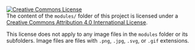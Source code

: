 <a rel="license" href="http://creativecommons.org/licenses/by/4.0/"><img alt="Creative Commons License" style="border-width:0" src="https://i.creativecommons.org/l/by/4.0/88x31.png" /></a><br />The content of the `modules/` folder of this project is licensed under a <a rel="license" href="http://creativecommons.org/licenses/by/4.0/">Creative Commons Attribution 4.0 International License</a>.

This license does not apply to any image files in the `modules` folder or its subfolders.
Image files are files with `.png`, `.jpg`, `.svg`, or `.gif` extensions.
